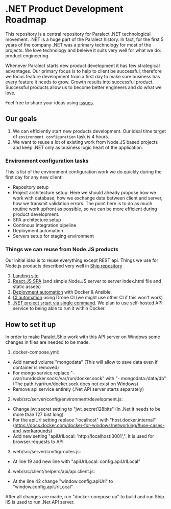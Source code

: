 # .NET Product Development Roadmap

This repository is a central repository for Paralect .NET technological movement. .NET is a huge part of the Paralect history. In fact, for the first 5 years of the company .NET was a primary technology for most of the projects. We love technology and beleive it suits very well for what we do: product engineering.

Whenever Paralect starts new product development it has few strategical advantages. Our primary focus is to help to client be successful, therefore we focus feature development from a first day to make sure business has every feature it needs to grow. Growth results into successful product. Successful products allow us to become better engineers and do what we love. 

 Feel free to share your ideas using [issues](https://github.com/paralect/dotnet-api-starter/issues/new).

## Our goals

1. We can efficiently start new products development. Our ideal time target of `environment configuration` task is 4 hours.
2. We want to reuse a lot of existing work from Node.JS based projects and keep .NET only as business logic heart of the application.

### Environment configuration tasks

This is list of the environment configuration work we do quickly during the first day for any new client:

- Repository setup
- Project architecture setup. Here we should already propose how we work with database, how we exchange data between client and server, how we transmit validation errors. The point here is to do as much routine work upfront as possible, so we can be more efficient during product development.
- SPA architecture setup
- Continous Integration pipeline
- Deployment automation
- Servers setup for staging environment

### Things we can reuse from Node.JS products

Our initial idea is to reuse everything except REST api. Things we use for Node.js products described very well in [Ship repository](https://github.com/paralect/ship)

1. [Landing site](https://github.com/paralect/nextjs-landing-starter)
2. [React.JS SPA](https://github.com/paralect/koa-react-starter) (and simple Node.JS server to server index.html file and static assets)
3. [Deployment automation](https://github.com/paralect/ship/tree/master/deploy/app) with Docker & Ansible. 
4. [CI automation](https://github.com/paralect/ship/tree/master/deploy/drone-ci) using Drone CI (we might use other CI if this won't work)
5. [.NET project srtart via single command](https://github.com/paralect/docker-compose-starter). We plan to use self-hosted API service to being able to run it within Docker. 

## How to set it up

In order to make Paralct.Ship work with this API server on Windows some changes in files are needed to be made.

1. docker-compose.yml:
- Add named volume "mongodata" (This will allow to save data even if container is removed)
- For mongo service replace "- /var/run/docker.sock:/var/run/docker.sock" with "- mongodata:/data/db" (The path /var/run/docker.sock does not exist on Windows)
- Remove api service entirely (.Net API server starts separately)

2. web/src/server/config/environment/development.js:
- Change jwt secret setting to "jwt_secret128bits" (in .Net it needs to be more than 127 bist long)
- For the apiUrl setting replace "localhost" with "host.docker.internal" (https://docs.docker.com/docker-for-windows/networking/#use-cases-and-workarounds)
- Add new setting "apiUrlLocal: 'http://localhost:3001',". It is used for browser requests to API
	
3. web/src/server/config/routes.js:
- At line 19 add new line with "apiUrlLocal: config.apiUrlLocal"

4. web/src/client/helpers/api/api.client.js:
- At the line 42 change "window.config.apiUrl" to "window.config.apiUrlLocal"

After all changes are made, run "docker-compose up" to build and run Ship. IIS is used to run .Net API server.